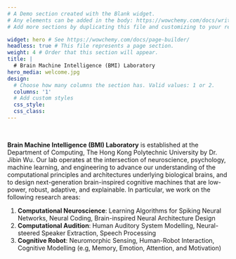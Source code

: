 ```yaml
---
# A Demo section created with the Blank widget.
# Any elements can be added in the body: https://wowchemy.com/docs/writing-markdown-latex/
# Add more sections by duplicating this file and customizing to your requirements.

widget: hero # See https://wowchemy.com/docs/page-builder/
headless: true # This file represents a page section.
weight: 4 # Order that this section will appear.
title: |
  # Brain Machine Intelligence (BMI) Laboratory 
hero_media: welcome.jpg
design:
  # Choose how many columns the section has. Valid values: 1 or 2.
  columns: '1'
  # Add custom styles
  css_style:
  css_class:
---
```


<br>

**Brain Machine Intelligence (BMI) Laboratory** is established at the Department of Computing, The Hong Kong Polytechnic University by Dr. Jibin Wu. Our lab operates at the intersection of neuroscience, psychology, machine learning, and engineering to advance our understanding of the computational principles and architectures underlying biological brains, and to design next-generation brain-inspired cognitive machines that are low-power, robust, adaptive, and explainable. In particular, we work on the following research areas:
1. **Computational Neuroscience**: Learning Algorithms for Spiking Neural Networks, Neural Coding, Brain-inspired Neural Architecture Design
2. **Computational Audition**: Human Auditory System Modelling, Neural-steered Speaker Extraction, Speech Processing
3. **Cognitive Robot**: Neuromorphic Sensing, Human-Robot Interaction, Cognitive Modelling (e.g, Memory, Emotion, Attention, and Motivation)
